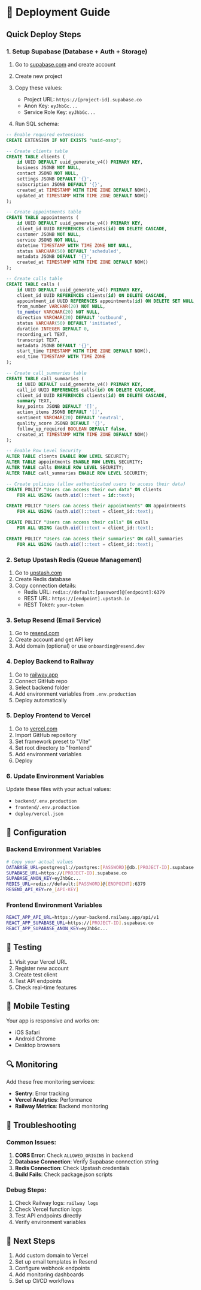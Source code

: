 # 🚀 Deployment Guide

## Quick Deploy Steps

### 1. Setup Supabase (Database + Auth + Storage)

1. Go to [supabase.com](https://supabase.com) and create account
2. Create new project
3. Copy these values:
   - Project URL: `https://[project-id].supabase.co`
   - Anon Key: `eyJhbGc...`
   - Service Role Key: `eyJhbGc...`

4. Run SQL schema:
```sql
-- Enable required extensions
CREATE EXTENSION IF NOT EXISTS "uuid-ossp";

-- Create clients table
CREATE TABLE clients (
    id UUID DEFAULT uuid_generate_v4() PRIMARY KEY,
    business JSONB NOT NULL,
    contact JSONB NOT NULL,
    settings JSONB DEFAULT '{}',
    subscription JSONB DEFAULT '{}',
    created_at TIMESTAMP WITH TIME ZONE DEFAULT NOW(),
    updated_at TIMESTAMP WITH TIME ZONE DEFAULT NOW()
);

-- Create appointments table
CREATE TABLE appointments (
    id UUID DEFAULT uuid_generate_v4() PRIMARY KEY,
    client_id UUID REFERENCES clients(id) ON DELETE CASCADE,
    customer JSONB NOT NULL,
    service JSONB NOT NULL,
    datetime TIMESTAMP WITH TIME ZONE NOT NULL,
    status VARCHAR(50) DEFAULT 'scheduled',
    metadata JSONB DEFAULT '{}',
    created_at TIMESTAMP WITH TIME ZONE DEFAULT NOW()
);

-- Create calls table
CREATE TABLE calls (
    id UUID DEFAULT uuid_generate_v4() PRIMARY KEY,
    client_id UUID REFERENCES clients(id) ON DELETE CASCADE,
    appointment_id UUID REFERENCES appointments(id) ON DELETE SET NULL,
    from_number VARCHAR(20) NOT NULL,
    to_number VARCHAR(20) NOT NULL,
    direction VARCHAR(20) DEFAULT 'outbound',
    status VARCHAR(50) DEFAULT 'initiated',
    duration INTEGER DEFAULT 0,
    recording_url TEXT,
    transcript TEXT,
    metadata JSONB DEFAULT '{}',
    start_time TIMESTAMP WITH TIME ZONE DEFAULT NOW(),
    end_time TIMESTAMP WITH TIME ZONE
);

-- Create call_summaries table
CREATE TABLE call_summaries (
    id UUID DEFAULT uuid_generate_v4() PRIMARY KEY,
    call_id UUID REFERENCES calls(id) ON DELETE CASCADE,
    client_id UUID REFERENCES clients(id) ON DELETE CASCADE,
    summary TEXT,
    key_points JSONB DEFAULT '[]',
    action_items JSONB DEFAULT '[]',
    sentiment VARCHAR(20) DEFAULT 'neutral',
    quality_score JSONB DEFAULT '{}',
    follow_up_required BOOLEAN DEFAULT false,
    created_at TIMESTAMP WITH TIME ZONE DEFAULT NOW()
);

-- Enable Row Level Security
ALTER TABLE clients ENABLE ROW LEVEL SECURITY;
ALTER TABLE appointments ENABLE ROW LEVEL SECURITY;
ALTER TABLE calls ENABLE ROW LEVEL SECURITY;
ALTER TABLE call_summaries ENABLE ROW LEVEL SECURITY;

-- Create policies (allow authenticated users to access their data)
CREATE POLICY "Users can access their own data" ON clients
    FOR ALL USING (auth.uid()::text = id::text);

CREATE POLICY "Users can access their appointments" ON appointments
    FOR ALL USING (auth.uid()::text = client_id::text);

CREATE POLICY "Users can access their calls" ON calls
    FOR ALL USING (auth.uid()::text = client_id::text);

CREATE POLICY "Users can access their summaries" ON call_summaries
    FOR ALL USING (auth.uid()::text = client_id::text);
```

### 2. Setup Upstash Redis (Queue Management)

1. Go to [upstash.com](https://upstash.com)
2. Create Redis database
3. Copy connection details:
   - Redis URL: `redis://default:[password]@[endpoint]:6379`
   - REST URL: `https://[endpoint].upstash.io`
   - REST Token: `your-token`

### 3. Setup Resend (Email Service)

1. Go to [resend.com](https://resend.com)
2. Create account and get API key
3. Add domain (optional) or use `onboarding@resend.dev`

### 4. Deploy Backend to Railway

1. Go to [railway.app](https://railway.app)
2. Connect GitHub repo
3. Select backend folder
4. Add environment variables from `.env.production`
5. Deploy automatically

### 5. Deploy Frontend to Vercel

1. Go to [vercel.com](https://vercel.com)
2. Import GitHub repository
3. Set framework preset to "Vite"
4. Set root directory to "frontend"
5. Add environment variables
6. Deploy

### 6. Update Environment Variables

Update these files with your actual values:
- `backend/.env.production`
- `frontend/.env.production`
- `deploy/vercel.json`

## 🔧 Configuration

### Backend Environment Variables
```bash
# Copy your actual values
DATABASE_URL=postgresql://postgres:[PASSWORD]@db.[PROJECT-ID].supabase.co:5432/postgres
SUPABASE_URL=https://[PROJECT-ID].supabase.co
SUPABASE_ANON_KEY=eyJhbGc...
REDIS_URL=redis://default:[PASSWORD]@[ENDPOINT]:6379
RESEND_API_KEY=re_[API-KEY]
```

### Frontend Environment Variables
```bash
REACT_APP_API_URL=https://your-backend.railway.app/api/v1
REACT_APP_SUPABASE_URL=https://[PROJECT-ID].supabase.co
REACT_APP_SUPABASE_ANON_KEY=eyJhbGc...
```

## 🧪 Testing

1. Visit your Vercel URL
2. Register new account
3. Create test client
4. Test API endpoints
5. Check real-time features

## 📱 Mobile Testing

Your app is responsive and works on:
- iOS Safari
- Android Chrome
- Desktop browsers

## 🔍 Monitoring

Add these free monitoring services:
- **Sentry**: Error tracking
- **Vercel Analytics**: Performance
- **Railway Metrics**: Backend monitoring

## 🚨 Troubleshooting

### Common Issues:

1. **CORS Error**: Check `ALLOWED_ORIGINS` in backend
2. **Database Connection**: Verify Supabase connection string
3. **Redis Connection**: Check Upstash credentials
4. **Build Fails**: Check package.json scripts

### Debug Steps:
1. Check Railway logs: `railway logs`
2. Check Vercel function logs
3. Test API endpoints directly
4. Verify environment variables

## 🎯 Next Steps

1. Add custom domain to Vercel
2. Set up email templates in Resend
3. Configure webhook endpoints
4. Add monitoring dashboards
5. Set up CI/CD workflows